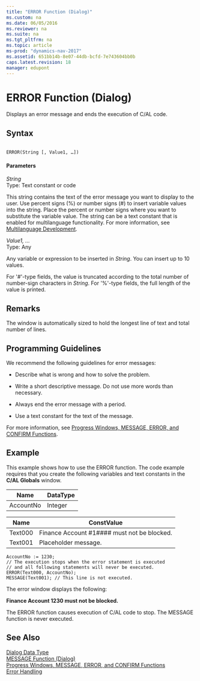 ```yaml
---
title: "ERROR Function (Dialog)"
ms.custom: na
ms.date: 06/05/2016
ms.reviewer: na
ms.suite: na
ms.tgt_pltfrm: na
ms.topic: article
ms-prod: "dynamics-nav-2017"
ms.assetid: 651bb14b-8e07-44db-bcfd-7e743604bb0b
caps.latest.revision: 18
manager: edupont
---
```

# ERROR Function (Dialog)
Displays an error message and ends the execution of C/AL code.  
  
## Syntax  
  
```  
  
ERROR(String [, Value1, …])  
```  
  
#### Parameters  
 *String*  
 Type: Text constant or code  
  
 This string contains the text of the error message you want to display to the user. Use percent signs \(%\) or number signs \(\#\) to insert variable values into the string. Place the percent or number signs where you want to substitute the variable value. The string can be a text constant that is enabled for multilanguage functionality. For more information, see [Multilanguage Development](Multilanguage-Development.md).  
  
 *Value1, …*  
 Type: Any  
  
 Any variable or expression to be inserted in *String*. You can insert up to 10 values.  
  
 For '\#'-type fields, the value is truncated according to the total number of number-sign characters in *String*. For '%'-type fields, the full length of the value is printed.  
  
## Remarks  
 The window is automatically sized to hold the longest line of text and total number of lines.  
  
## Programming Guidelines  
 We recommend the following guidelines for error messages:  
  
-   Describe what is wrong and how to solve the problem.  
  
-   Write a short descriptive message. Do not use more words than necessary.  
  
-   Always end the error message with a period.  
  
-   Use a text constant for the text of the message.  
  
 For more information, see [Progress Windows, MESSAGE, ERROR, and CONFIRM Functions](Progress-Windows--MESSAGE--ERROR--and-CONFIRM-Functions.md).  
  
## Example  
 This example shows how to use the ERROR function. The code example requires that you create the following variables and text constants in the **C/AL Globals** window.  
  
|Name|DataType|  
|----------|--------------|  
|AccountNo|Integer|  
  
|Name|ConstValue|  
|----------|----------------|  
|Text000|Finance Account \#1\#\#\#\# must not be blocked.|  
|Text001|Placeholder message.|  
  
```  
AccountNo := 1230;  
// The execution stops when the error statement is executed  
// and all following statements will never be executed.  
ERROR(Text000, AccountNo);  
MESSAGE(Text001); // This line is not executed.  
```  
  
 The error window displays the following:  
  
 **Finance Account 1230  must not be blocked.**  
  
 The ERROR function causes execution of C/AL code to stop. The MESSAGE function is never executed.  
  
## See Also  
 [Dialog Data Type](Dialog-Data-Type.md)   
 [MESSAGE Function \(Dialog\)](MESSAGE-Function--Dialog-.md)   
 [Progress Windows, MESSAGE, ERROR, and CONFIRM Functions](Progress-Windows--MESSAGE--ERROR--and-CONFIRM-Functions.md)   
 [Error Handling](Error-Handling.md)